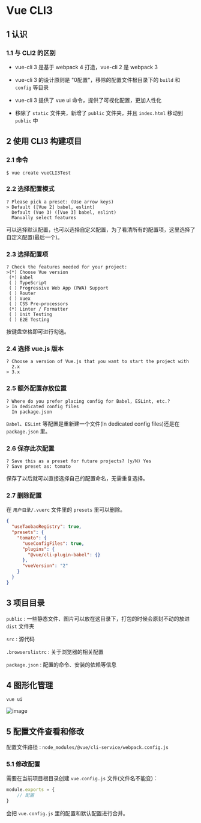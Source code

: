 # Vue CLI3

## 1 认识

### 1.1 与 CLI2 的区别

+ vue-cli 3 是基于 webpack 4 打造，vue-cli 2 是 webpack 3

+ vue-cli 3 的设计原则是 "0配置"，移除的配置文件根目录下的 `build` 和 `config` 等目录

+ vue-cli 3 提供了 vue ui 命令，提供了可视化配置，更加人性化

+ 移除了 `static` 文件夹，新增了 `public` 文件夹，并且 `index.html` 移动到 `public` 中

## 2 使用 CLI3 构建项目

### 2.1 命令

```shell
$ vue create vueCLI3Test
```

### 2.2 选择配置模式

```shell
? Please pick a preset: (Use arrow keys)
> Default ([Vue 2] babel, eslint)
  Default (Vue 3) ([Vue 3] babel, eslint)
  Manually select features
```

可以选择默认配置，也可以选择自定义配置，为了看清所有的配置项，这里选择了自定义配置(最后一个)。

### 2.3 选择配置项

```shell
? Check the features needed for your project:
>(*) Choose Vue version
 (*) Babel
 ( ) TypeScript
 ( ) Progressive Web App (PWA) Support
 ( ) Router
 ( ) Vuex
 ( ) CSS Pre-processors
 (*) Linter / Formatter
 ( ) Unit Testing
 ( ) E2E Testing 
```

按键盘空格即可进行勾选。

### 2.4 选择 vue.js 版本

```shell
? Choose a version of Vue.js that you want to start the project with
  2.x
> 3.x
```

### 2.5 额外配置存放位置

```shell
? Where do you prefer placing config for Babel, ESLint, etc.?
> In dedicated config files
  In package.json
```
 
`Babel`、`ESLint` 等配置是重新建一个文件(In dedicated config files)还是在 `package.json` 里。

### 2.6 保存此次配置

```shell
? Save this as a preset for future projects? (y/N) Yes
? Save preset as: tomato
```

保存了以后就可以直接选择自己的配置命名，无需重复选择。

### 2.7 删除配置

在 `用户目录/.vuerc` 文件里的 `presets` 里可以删除。

```json
{
  "useTaobaoRegistry": true,
  "presets": {
    "tomato": {
      "useConfigFiles": true,
      "plugins": {
        "@vue/cli-plugin-babel": {}
      },
      "vueVersion": "2"
    }
  }
}
```

## 3 项目目录

`public` : 一些静态文件、图片可以放在这目录下，打包的时候会原封不动的放进 `dist` 文件夹

`src` : 源代码 

`.browserslistrc` : 关于浏览器的相关配置

`package.json` : 配置的命令、安装的依赖等信息

## 4 图形化管理

```js
vue ui
```

![image](https://github.com/TomatoZ7/notes-of-tz/blob/master/frontend/images/vueCLI3(1).png)

## 5 配置文件查看和修改

配置文件路径 : `node_modules/@vue/cli-service/webpack.config.js`

### 5.1 修改配置

需要在当前项目根目录创建 `vue.config.js` 文件(文件名不能变)：

```js
module.exports = {
    // 配置
}
```

会把 `vue.config.js` 里的配置和默认配置进行合并。